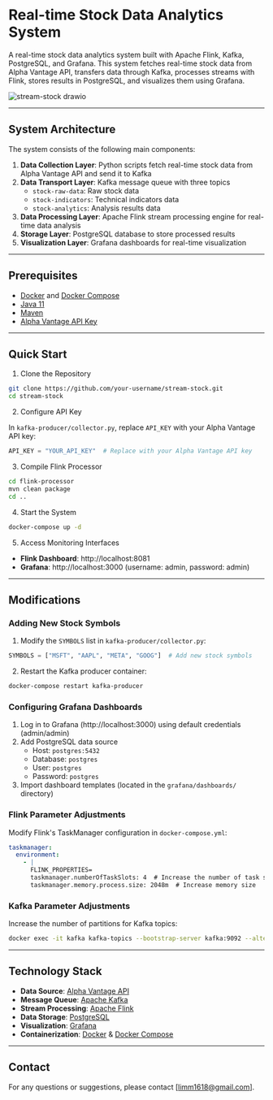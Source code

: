 # Real-time Stock Data Analytics System

A real-time stock data analytics system built with Apache Flink, Kafka, PostgreSQL, and Grafana. This system fetches real-time stock data from Alpha Vantage API, transfers data through Kafka, processes streams with Flink, stores results in PostgreSQL, and visualizes them using Grafana.

![stream-stock drawio](https://github.com/user-attachments/assets/b5ed1996-0e5c-4360-9c0e-12b9dca612bc)

---
## System Architecture


The system consists of the following main components:

1. **Data Collection Layer**: Python scripts fetch real-time stock data from Alpha Vantage API and send it to Kafka
2. **Data Transport Layer**: Kafka message queue with three topics
   - `stock-raw-data`: Raw stock data
   - `stock-indicators`: Technical indicators data
   - `stock-analytics`: Analysis results data
3. **Data Processing Layer**: Apache Flink stream processing engine for real-time data analysis
4. **Storage Layer**: PostgreSQL database to store processed results
5. **Visualization Layer**: Grafana dashboards for real-time visualization
---
## Prerequisites

* [Docker](https://www.docker.com/get-started) and [Docker Compose](https://docs.docker.com/compose/install/)
* [Java 11](https://adoptium.net/)
* [Maven](https://maven.apache.org/download.cgi)
* [Alpha Vantage API Key](https://www.alphavantage.co/support/#api-key)
---
## Quick Start

1. Clone the Repository

```bash
git clone https://github.com/your-username/stream-stock.git
cd stream-stock
```

2. Configure API Key

In `kafka-producer/collector.py`, replace `API_KEY` with your Alpha Vantage API key:

```python
API_KEY = "YOUR_API_KEY"  # Replace with your Alpha Vantage API key
```

3. Compile Flink Processor

```bash
cd flink-processor
mvn clean package
cd ..
```

 4. Start the System

```bash
docker-compose up -d
```

5. Access Monitoring Interfaces

* **Flink Dashboard**: http://localhost:8081
* **Grafana**: http://localhost:3000 (username: admin, password: admin)

---
## Modifications

### Adding New Stock Symbols

1. Modify the `SYMBOLS` list in `kafka-producer/collector.py`:

```python
SYMBOLS = ["MSFT", "AAPL", "META", "GOOG"]  # Add new stock symbols
```

2. Restart the Kafka producer container:

```bash
docker-compose restart kafka-producer
```

### Configuring Grafana Dashboards

1. Log in to Grafana (http://localhost:3000) using default credentials (admin/admin)
2. Add PostgreSQL data source
   - Host: `postgres:5432`
   - Database: `postgres`
   - User: `postgres`
   - Password: `postgres`
3. Import dashboard templates (located in the `grafana/dashboards/` directory)

### Flink Parameter Adjustments

Modify Flink's TaskManager configuration in `docker-compose.yml`:

```yaml
taskmanager:
  environment:
    - |
      FLINK_PROPERTIES=
      taskmanager.numberOfTaskSlots: 4  # Increase the number of task slots
      taskmanager.memory.process.size: 2048m  # Increase memory size
```

### Kafka Parameter Adjustments

Increase the number of partitions for Kafka topics:
```bash
docker exec -it kafka kafka-topics --bootstrap-server kafka:9092 --alter --topic stock-raw-data --partitions 8
```
---

## Technology Stack

* **Data Source**: [Alpha Vantage API](https://www.alphavantage.co/)
* **Message Queue**: [Apache Kafka](https://kafka.apache.org/)
* **Stream Processing**: [Apache Flink](https://flink.apache.org/)
* **Data Storage**: [PostgreSQL](https://www.postgresql.org/)
* **Visualization**: [Grafana](https://grafana.com/)
* **Containerization**: [Docker](https://www.docker.com/) & [Docker Compose](https://docs.docker.com/compose/)

---

## Contact

For any questions or suggestions, please contact [limm1618@gmail.com].
